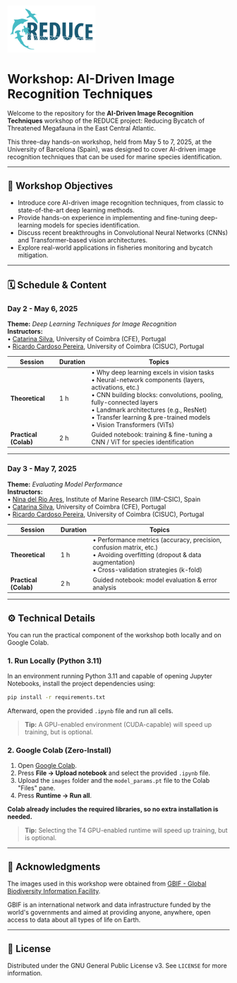 <img src="reduce.png" alt="REDUCE LOGO" width="200" />

# Workshop: AI-Driven Image Recognition Techniques

Welcome to the repository for the **AI-Driven Image Recognition Techniques** workshop of the REDUCE project: Reducing Bycatch of Threatened Megafauna in the East Central Atlantic.

This three-day hands-on workshop, held from May 5 to 7, 2025, at the University of Barcelona (Spain), was designed to cover AI-driven image recognition techniques that can be used for marine species identification.

---

## 📌 Workshop Objectives

- Introduce core AI-driven image recognition techniques, from classic to state-of-the-art deep learning methods.  
- Provide hands-on experience in implementing and fine-tuning deep-learning models for species identification.  
- Discuss recent breakthroughs in Convolutional Neural Networks (CNNs) and Transformer-based vision architectures.  
- Explore real-world applications in fisheries monitoring and bycatch mitigation.

---

## 🗓️ Schedule & Content

### **Day 2 - May 6, 2025**  
**Theme:** *Deep Learning Techniques for Image Recognition*  
**Instructors:** <br>• [Catarina Silva](https://catarinasilva.weebly.com), University of Coimbra (CFE), Portugal <br>• [Ricardo Cardoso Pereira](https://ricardodcpereira.com/), University of Coimbra (CISUC), Portugal

| Session | Duration | Topics |
|---------|----------|--------|
| **Theoretical** | 1 h | • Why deep learning excels in vision tasks <br>• Neural-network components (layers, activations, etc.) <br>• CNN building blocks: convolutions, pooling, fully-connected layers <br>• Landmark architectures (e.g., ResNet) <br>• Transfer learning & pre-trained models <br>• Vision Transformers (ViTs) |
| **Practical (Colab)** | 2 h | Guided notebook: training & fine-tuning a CNN / ViT for species identification |

---

### **Day 3 - May 7, 2025**  
**Theme:** *Evaluating Model Performance*  
**Instructors:** <br>• [Nina del Rio Ares](https://www.iim.csic.es/en/about-iim/staff/nina-del-rio), Institute of Marine Research (IIM-CSIC), Spain <br>• [Catarina Silva](https://catarinasilva.weebly.com), University of Coimbra (CFE), Portugal <br>• [Ricardo Cardoso Pereira](https://ricardodcpereira.com/), University of Coimbra (CISUC), Portugal  

| Session | Duration | Topics |
|---------|----------|--------|
| **Theoretical** | 1 h | • Performance metrics (accuracy, precision, confusion matrix, etc.) <br>• Avoiding overfitting (dropout & data augmentation) <br>• Cross-validation strategies (k-fold) |
| **Practical (Colab)** | 2 h | Guided notebook: model evaluation & error analysis |

---

## ⚙️ Technical Details

You can run the practical component of the workshop both locally and on Google Colab.

### 1. Run Locally (Python 3.11)

In an environment running Python 3.11 and capable of opening Jupyter Notebooks, install the project dependencies using:
```bash
pip install -r requirements.txt
```

Afterward, open the provided `.ipynb` file and run all cells.

> **Tip:** A GPU-enabled environment (CUDA-capable) will speed up training, but is optional.

### 2. Google Colab (Zero-Install)

1. Open [Google Colab](https://colab.research.google.com).
2. Press **File → Upload notebook** and select the provided `.ipynb` file.
3. Upload the `images` folder and the `model_params.pt` file to the Colab "Files" pane.
4. Press **Runtime → Run all**.

**Colab already includes the required libraries, so no extra installation is needed.**

> **Tip:** Selecting the T4 GPU-enabled runtime will speed up training, but is optional.

---

## 🙏 Acknowledgments

The images used in this workshop were obtained from [GBIF - Global Biodiversity Information Facility](https://www.gbif.org/).

GBIF is an international network and data infrastructure funded by the world's governments and aimed at providing anyone, anywhere, open access to data about all types of life on Earth.

---

## 📄 License

Distributed under the GNU General Public License v3. See `LICENSE` for more information.